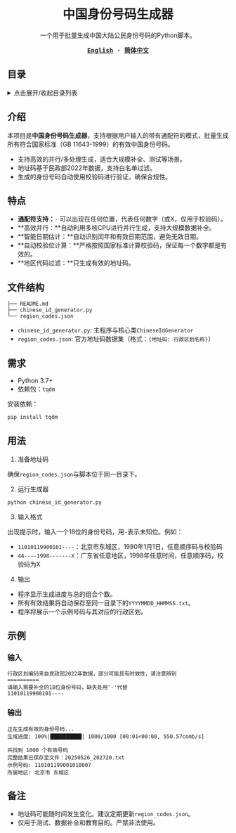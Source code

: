 <div align="center">
  <h1>中国身份号码生成器</h1>

  <p>
    一个用于批量生成中国大陆公民身份号码的Python脚本。
  </p>

  <div>
  <strong>
  <samp>

  [English](README.md) · [简体中文](README.zh-CN.md)

  </samp>
  </strong>
  </div>
</div>

## 目录

<details>
  <summary>
    点击展开/收起目录列表
  </summary>

- [目录](#目录)
- [介绍](#介绍)
- [特点](#特点)
- [文件结构](#文件结构)
- [需求](#需求)
- [用法](#用法)
- [示例](#示例)
  - [输入](#输入)
  - [输出](#输出)
- [备注](#备注)
</details>

## 介绍

本项目是**中国身份号码生成器**，支持根据用户输入的带有通配符的模式，批量生成所有符合国家标准（GB 11643-1999）的有效中国身份号码。

- 支持高效的并行/多处理生成，适合大规模补全、测试等场景。
- 地址码基于民政部2022年数据，支持白名单过滤。
- 生成的身份号码自动使用校验码进行验证，确保合规性。

## 特点

- **通配符支持：**`-` 可以出现在任何位置，代表任何数字（或X，仅用于校验码）。
- **高效并行：**自动利用多核CPU进行并行生成，支持大规模数据补全。
- **智能日期估计：**自动识别闰年和有效日期范围，避免无效日期。
- **自动校验位计算：**严格按照国家标准计算校验码，保证每一个数字都是有效的。
- **地区代码过滤：**只生成有效的地址码。

## 文件结构

```
├── README.md
├── chinese_id_generator.py
└── region_codes.json
```

- `chinese_id_generator.py`: 主程序与核心类`ChineseIdGenerator`
- `region_codes.json`: 官方地址码数据集（格式：`{地址码: 行政区划名称}`）

## 需求

- Python 3.7+
- 依赖包：`tqdm`

安装依赖：

```sh
pip install tqdm
```

## 用法

1. 准备地址码

  确保`region_codes.json`与脚本位于同一目录下。

2. 运行生成器

  ```sh
  python chinese_id_generator.py
  ```

3. 输入格式

  出现提示时，输入一个18位的身份号码，用`-`表示未知位。例如：

  - `11010119900101----`：北京市东城区，1990年1月1日，任意顺序码与校验码
  - `44----1998-------X`：广东省任意地区，1998年任意时间，任意顺序码，校验码为X

4. 输出

  - 程序显示生成进度与总的组合个数。
  - 所有有效结果将自动保存至同一目录下的`YYYYMMDD_HHMMSS.txt`。
  - 程序将展示一个示例号码与其对应的行政区划。

## 示例

### 输入

```
行政区划编码来自民政部2022年数据，部分可能具有时效性，请注意辨别
==========
请输入需要补全的18位身份号码，缺失处用'-'代替
11010119900101----
```

### 输出

```
正在生成有效的身份号码...
生成进度: 100%|██████████| 1000/1000 [00:01<00:00, 550.57comb/s]

共找到 1000 个有效号码
完整结果已保存至文件：20250526_202720.txt
示例号码: 110101199001010007
所属地区: 北京市 东城区
```

## 备注

- 地址码可能随时间发生变化。建议定期更新`region_codes.json`。
- 仅用于测试、数据补全和教育目的。严禁非法使用。
